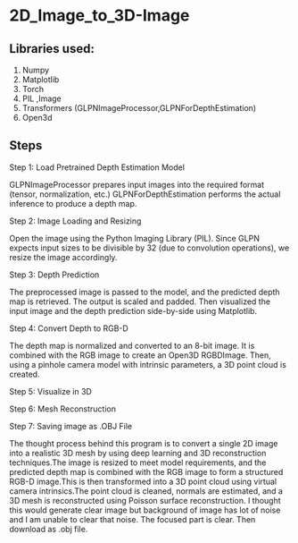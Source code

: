 # 2D_Image_to_3D-Image

## Libraries used:

1. Numpy
2. Matplotlib
3. Torch
4. PIL ,Image
5. Transformers (GLPNImageProcessor,GLPNForDepthEstimation)
6. Open3d

## Steps

Step 1: Load Pretrained Depth Estimation Model

GLPNImageProcessor prepares input images into the required format (tensor, normalization, etc.)
GLPNForDepthEstimation performs the actual inference to produce a depth map.

Step 2: Image Loading and Resizing

Open the image using the Python Imaging Library (PIL). Since GLPN expects input sizes to be divisible by 32 (due to convolution operations), we resize the image accordingly.

Step 3: Depth Prediction

The preprocessed image is passed to the model, and the predicted depth map is retrieved. The output is scaled and padded.
Then visualized the input image and the depth prediction side-by-side using Matplotlib.

Step 4: Convert Depth to RGB-D

The depth map is normalized and converted to an 8-bit image. It is combined with the RGB image to create an Open3D RGBDImage. Then, using a pinhole camera model with intrinsic parameters, a 3D point cloud is created.

Step 5: Visualize in 3D

Step 6: Mesh Reconstruction

Step 7: Saving image as .OBJ File

The thought process behind this program is to convert a single 2D image into a realistic 3D mesh by using deep learning and 3D reconstruction techniques.The image is resized to meet model requirements, and the predicted depth map is combined with the RGB image to form a structured RGB-D image.This is then transformed into a 3D point cloud using virtual camera intrinsics.The point cloud is cleaned, normals are estimated, and a 3D mesh is reconstructed using Poisson surface reconstruction.
I thought this would generate clear image but background of image has lot of noise and I am unable to clear that noise. The focused part is clear. Then download as .obj file.
